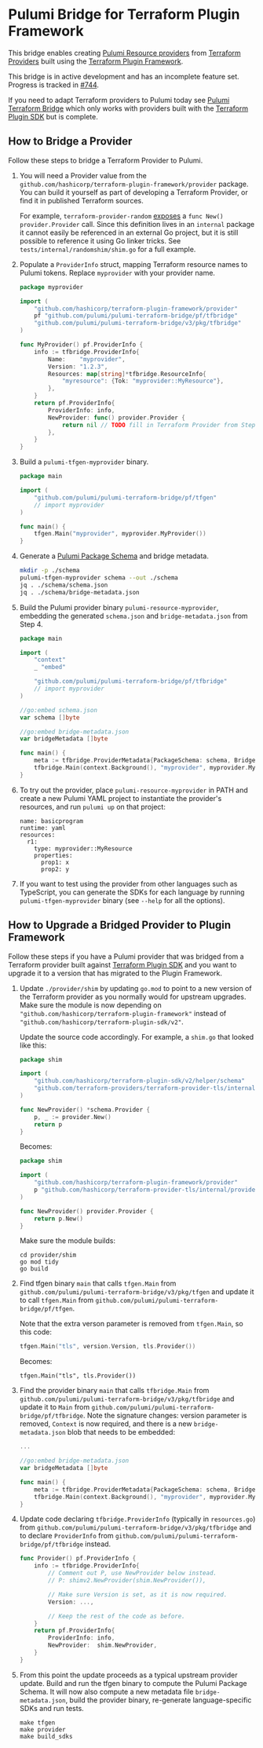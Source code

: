 # Pulumi Bridge for Terraform Plugin Framework

This bridge enables creating [Pulumi Resource
providers](https://www.pulumi.com/docs/intro/concepts/resources/providers/) from [Terraform
Providers](https://github.com/terraform-providers) built using the [Terraform Plugin
Framework](https://developer.hashicorp.com/terraform/plugin/framework).

This bridge is in active development and has an incomplete feature set. Progress is tracked in
[#744](https://github.com/pulumi/pulumi-terraform-bridge/issues/744).

If you need to adapt Terraform providers to Pulumi today see [Pulumi Terraform
Bridge](https://github.com/pulumi/pulumi-terraform-bridge) which only works with providers built with the [Terraform
Plugin SDK](https://github.com/hashicorp/terraform-plugin-sdk) but is complete.

## How to Bridge a Provider

Follow these steps to bridge a Terraform Provider to Pulumi.

1. You will need a Provider value from the `github.com/hashicorp/terraform-plugin-framework/provider` package. You can
   build it yourself as part of developing a Terraform Provider, or find it in published Terraform sources.

   For example, `terraform-provider-random`
   [exposes](https://github.com/hashicorp/terraform-provider-random/blob/main/internal/provider/provider.go#L13) a `func
   New() provider.Provider` call. Since this definition lives in an `internal` package it cannot easily be referenced in
   an external Go project, but it is still possible to reference it using Go linker tricks. See
   `tests/internal/randomshim/shim.go` for a full example.

2. Populate a `ProviderInfo` struct, mapping Terraform resource names to Pulumi tokens. Replace `myprovider` with your
   provider name.

    ```go
    package myprovider

    import (
        "github.com/hashicorp/terraform-plugin-framework/provider"
        pf "github.com/pulumi/pulumi-terraform-bridge/pf/tfbridge"
        "github.com/pulumi/pulumi-terraform-bridge/v3/pkg/tfbridge"
    )

    func MyProvider() pf.ProviderInfo {
        info := tfbridge.ProviderInfo{
            Name:    "myprovider",
            Version: "1.2.3",
            Resources: map[string]*tfbridge.ResourceInfo{
                "myresource": {Tok: "myprovider::MyResource"},
            },
        }
        return pf.ProviderInfo{
            ProviderInfo: info,
            NewProvider: func() provider.Provider {
                return nil // TODO fill in Terraform Provider from Step 1
            },
        }
    }
    ```

3. Build a `pulumi-tfgen-myprovider` binary.

    ```go
    package main

    import (
        "github.com/pulumi/pulumi-terraform-bridge/pf/tfgen"
        // import myprovider
    )

    func main() {
        tfgen.Main("myprovider", myprovider.MyProvider())
    }
    ```

4. Generate a [Pulumi Package Schema](https://www.pulumi.com/docs/guides/pulumi-packages/schema/) and bridge metadata.

    ```bash
    mkdir -p ./schema
    pulumi-tfgen-myprovider schema --out ./schema
    jq . ./schema/schema.json
    jq . ./schema/bridge-metadata.json
    ```

5. Build the Pulumi provider binary `pulumi-resource-myprovider`, embedding the generated `schema.json` and
   `bridge-metadata.json` from Step 4.

    ```go
    package main

    import (
        "context"
        _ "embed"

        "github.com/pulumi/pulumi-terraform-bridge/pf/tfbridge"
        // import myprovider
    )

    //go:embed schema.json
    var schema []byte

    //go:embed bridge-metadata.json
    var bridgeMetadata []byte

    func main() {
        meta := tfbridge.ProviderMetadata{PackageSchema: schema, BridgeMetadata: bridgeMetadata}
        tfbridge.Main(context.Background(), "myprovider", myprovider.MyProvider(), meta)
    }
    ```

6. To try out the provider, place `pulumi-resource-myprovider` in PATH and create a new Pulumi YAML project to
   instantiate the provider's resources, and run `pulumi up` on that project:

   ```
   name: basicprogram
   runtime: yaml
   resources:
     r1:
       type: myprovider::MyResource
       properties:
         prop1: x
         prop2: y
   ```

7. If you want to test using the provider from other languages such as TypeScript, you can generate the SDKs for each
   language by running `pulumi-tfgen-myprovider` binary (see `--help` for all the options).


## How to Upgrade a Bridged Provider to Plugin Framework

Follow these steps if you have a Pulumi provider that was bridged from a Terraform provider built against [Terraform
Plugin SDK](https://github.com/hashicorp/terraform-plugin-sdk) and you want to upgrade it to a version that has migrated
to the Plugin Framework.

1. Update `./provider/shim` by updating `go.mod` to point to a new version of the Terraform provider as you normally
   would for upstream upgrades. Make sure the module is now depending on
   `"github.com/hashicorp/terraform-plugin-framework"` instead of `"github.com/hashicorp/terraform-plugin-sdk/v2"`.

   Update the source code accordingly. For example, a `shim.go` that looked like this:

    ```go
    package shim

    import (
        "github.com/hashicorp/terraform-plugin-sdk/v2/helper/schema"
        "github.com/terraform-providers/terraform-provider-tls/internal/provider"
    )

    func NewProvider() *schema.Provider {
        p, _ := provider.New()
        return p
    }
    ```

   Becomes:

    ```go
    package shim

    import (
        "github.com/hashicorp/terraform-plugin-framework/provider"
        p "github.com/hashicorp/terraform-provider-tls/internal/provider"
    )

    func NewProvider() provider.Provider {
        return p.New()
    }
    ```

   Make sure the module builds:

     ```
     cd provider/shim
     go mod tidy
     go build
     ```

2. Find tfgen binary `main` that calls `tfgen.Main` from `github.com/pulumi/pulumi-terraform-bridge/v3/pkg/tfgen`
   and update it to call `tfgen.Main` from `github.com/pulumi/pulumi-terraform-bridge/pf/tfgen`.

   Note that the extra verson parameter is removed from `tfgen.Main`, so this code:

    ```go
    tfgen.Main("tls", version.Version, tls.Provider())
    ```

   Becomes:

    ```
    tfgen.Main("tls", tls.Provider())
    ```

3. Find the provider binary `main` that calls `tfbridge.Main` from
   `github.com/pulumi/pulumi-terraform-bridge/v3/pkg/tfbridge` and update it to `Main` from
   `github.com/pulumi/pulumi-terraform-bridge/pf/tfbridge`. Note the signature changes: version parameter is removed,
   `Context` is now required, and there is a new `bridge-metadata.json` blob that needs to be embedded:

     ```go
     ...

     //go:embed bridge-metadata.json
     var bridgeMetadata []byte

     func main() {
         meta := tfbridge.ProviderMetadata{PackageSchema: schema, BridgeMetadata: bridgeMetadata}
         tfbridge.Main(context.Background(), "myprovider", myprovider.MyProvider(), meta)
     }
     ```

5. Update code declaring `tfbridge.ProviderInfo` (typically in `resources.go`) from
   `github.com/pulumi/pulumi-terraform-bridge/v3/pkg/tfbridge` and to declare `ProviderInfo` from
   `github.com/pulumi/pulumi-terraform-bridge/pf/tfbridge` instead.

    ```go
    func Provider() pf.ProviderInfo {
        info := tfbridge.ProviderInfo{
            // Comment out P, use NewProvider below instead.
            // P: shimv2.NewProvider(shim.NewProvider()),

            // Make sure Version is set, as it is now required.
            Version: ...,

            // Keep the rest of the code as before.
        }
        return pf.ProviderInfo{
            ProviderInfo: info,
            NewProvider:  shim.NewProvider,
        }
    }
    ```

6. From this point the update proceeds as a typical upstream provider update. Build and run the tfgen binary to compute
   the Pulumi Package Schema. It will now also compute a new metadata file `bridge-metadata.json`, build the provider
   binary, re-generate language-specific SDKs and run tests.

    ```
    make tfgen
    make provider
    make build_sdks
    ```
